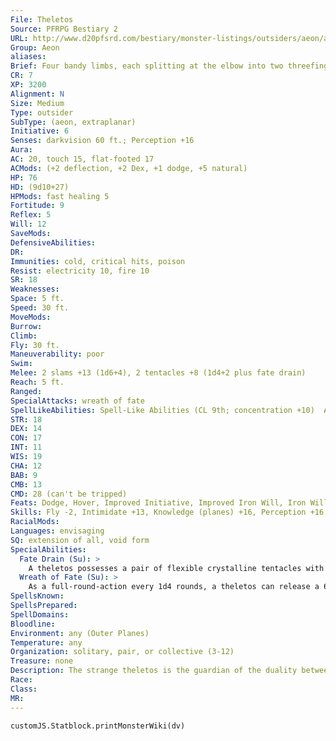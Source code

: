 ```yaml
---
File: Theletos
Source: PFRPG Bestiary 2
URL: http://www.d20pfsrd.com/bestiary/monster-listings/outsiders/aeon/aeon-theletos
Group: Aeon
aliases: 
Brief: Four bandy limbs, each splitting at the elbow into two threefingered forearms, emerge from this creature's crystalline body.
CR: 7
XP: 3200
Alignment: N
Size: Medium
Type: outsider
SubType: (aeon, extraplanar)
Initiative: 6
Senses: darkvision 60 ft.; Perception +16
Aura: 
AC: 20, touch 15, flat-footed 17
ACMods: (+2 deflection, +2 Dex, +1 dodge, +5 natural)
HP: 76
HD: (9d10+27)
HPMods: fast healing 5
Fortitude: 9
Reflex: 5
Will: 12
SaveMods: 
DefensiveAbilities: 
DR: 
Immunities: cold, critical hits, poison
Resist: electricity 10, fire 10
SR: 18
Weaknesses: 
Space: 5 ft.
Speed: 30 ft.
MoveMods: 
Burrow: 
Climb: 
Fly: 30 ft.
Maneuverability: poor
Swim: 
Melee: 2 slams +13 (1d6+4), 2 tentacles +8 (1d4+2 plus fate drain)
Reach: 5 ft.
Ranged: 
SpecialAttacks: wreath of fate
SpellLikeAbilities: Spell-Like Abilities (CL 9th; concentration +10)  At will-augury, command (DC 12), doom (DC 12), sanctuary (DC 12)  3/day- bestow curse (DC 14), enthrall (DC 13), touch of idiocy (DC 13), dispel magic, remove curse, suggestion (DC 14)  1/day-charm monster (DC 15), lesser geas (DC 15)
STR: 18
DEX: 14
CON: 17
INT: 11
WIS: 19
CHA: 12
BAB: 9
CMB: 13
CMD: 28 (can't be tripped)
Feats: Dodge, Hover, Improved Initiative, Improved Iron Will, Iron Will
Skills: Fly -2, Intimidate +13, Knowledge (planes) +16, Perception +16, Sense Motive +16, Spellcraft +12, Stealth +14
RacialMods: 
Languages: envisaging
SQ: extension of all, void form
SpecialAbilities:
  Fate Drain (Su): >
    A theletos possesses a pair of flexible crystalline tentacles with which it can drain a creature's sense of fate and destiny. Whenever it strikes a foe with these tentacles, the creature struck must make a DC 17 Will save or take 1d4 points of Charisma damage.  Until a creature's Charisma damage from this ability is healed, the victim takes a -2 penalty on all saving throws (regardless of the actual total amount of Charisma damage it takes). The save DC is Constitution-based.
  Wreath of Fate (Su): >
    As a full-round-action every 1d4 rounds, a theletos can release a 60-foot cone of energy from its chest. Any intelligent creature struck by this cone must make a DC 15 Will save or become nearly overwhelmed with the knowledge of various fates that destiny has in store for him-there is no way to make sense of these myriad dooms and boons, and as a result, the victim is staggered. As long as this condition persists, the victim may choose to make two rolls when attempting an attack roll, a saving throw, or a skill check-he must accept the worse of the two rolls, but in so doing the wreath of fate passes from his soul and he is no longer staggered by this ability. Wreath of fate is a curse effect, and as such can be affected by remove curse or break enchantment-the effective caster level of this curse is equal to the theletos's HD (CL 9th in most cases). The save DC is Charisma-based.
SpellsKnown: 
SpellsPrepared: 
SpellDomains: 
Bloodline: 
Environment: any (Outer Planes)
Temperature: any
Organization: solitary, pair, or collective (3-12)
Treasure: none
Description: The strange theletos is the guardian of the duality between freedom and fate. Slavery is no more of an issue to a theletos than is true freedom, but without one, the other cannot exist. In areas where slavery is rife, a theletos might aid in freeing some slaves, while in regions where slavery has been abolished, this strange being works to subjugate many creatures with its own mind-controlling spell-like abilities-often encouraging them to further undertake acts of slavery themselves. The theletos is also a guardian of fate and prophecy, and while for some creatures it might allow glimpses of futures, others who peer into the future almost seem to cause the aeon physical pain. The theletos cannot explain why one seer might be allowed to divine futures while another should not-it knows only that some prophets should be denied this pursuit.  A theletos is 5 feet tall and weighs 100 pounds.
Race: 
Class: 
MR: 
---
```

```dataviewjs
customJS.Statblock.printMonsterWiki(dv)
```
